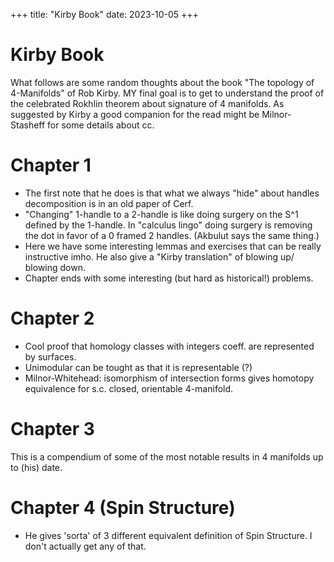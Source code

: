 +++
title: "Kirby Book"
date: 2023-10-05
+++

# Kirby Book

What follows are some random thoughts about the book "The topology of 4-Manifolds" of Rob Kirby. MY final goal is to get to understand the proof of the celebrated Rokhlin theorem about signature of 4 manifolds. As suggested by Kirby a good companion for the read might be Milnor-Stasheff for some details about cc.   

# Chapter 1

- The first note that he does is that what we always "hide" about handles decomposition is in an old paper of Cerf.
- "Changing" 1-handle to a 2-handle is like doing surgery on the S^1 defined by the 1-handle. In "calculus lingo" doing surgery is removing the dot in favor of a 0 framed 2 handles. (Akbulut says the same thing.)
- Here we have some interesting lemmas and exercises that can be really instructive imho. He also give a "Kirby translation" of blowing up/ blowing down.
- Chapter ends with some interesting (but hard as historical!) problems.

# Chapter 2
- Cool proof that homology classes with integers coeff. are represented by surfaces. 
- Unimodular can be tought as that it is representable (?)
- Milnor-Whitehead: isomorphism of intersection forms gives homotopy equivalence for s.c. closed, orientable 4-manifold.

# Chapter 3 
This is a compendium of some of the most notable results in 4 manifolds up to (his) date.

# Chapter 4 (Spin Structure)
- He gives 'sorta' of 3 different equivalent definition of Spin Structure. I don't actually get any of that.